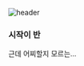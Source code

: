 ![header](https://capsule-render.vercel.app/api?type=wave&color=auto&height=300&section=header&text=capsule%20render&fontSize=90)
### 시작이 반

근데 어찌할지 모르는...
